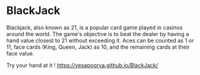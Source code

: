 # BlackJack

Blackjack, also known as 21, is a popular card game played in casinos around the world. The game's objective is to beat the dealer by having a hand value closest to 21 without exceeding it. Aces can be counted as 1 or 11, face cards (King, Queen, Jack) as 10, and the remaining cards at their face value.

Try your hand at it ! https://yesapoorva.github.io/BlackJack/
